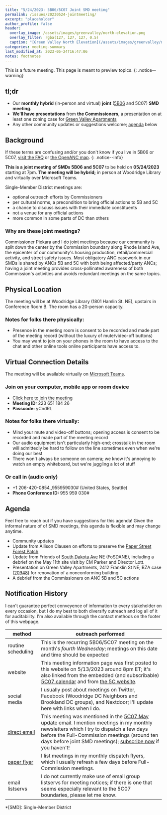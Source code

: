 ```yaml
---
title: "5/24/2023: 5B06/5C07 Joint SMD meeting"
permalink: /issues/20230524-jointmeeting/
excerpt: "placeholder"
author_profile: false
header:
  overlay_image: /assets/images/greenvalley/north-elevation.png
  overlay_filter: rgba(127, 127, 127, 0.5)
  caption: "[Green Valley North Elevation](/assets/images/greenvalley/north-elevation.png)"
categories: meeting-summary
last_modified_at: 2023-05-24T16:47:06
notes: footnotes
---
```

This is a future meeting. This page is meant to preview topics.
{: .notice--warning}

## tl;dr
- Our **monthly hybrid** (in-person and virtual) **joint** ([5B06](https://anc5b06.com) and 5C07) **SMD meeting**.
- **We'll have presentations** from **the Commissioners**, a presentation on at least one zoning case for [Green Valley Apartments](/issues/greenvalley/)
- Any other community updates or suggestions welcome; [agenda](#agenda) below

## Background
If these terms are confusing and/or you don't know if you live in 5B06 or 5C07, [visit the FAQ](/ancs/) or [the OpenANC map](https://openanc.org).
{: .notice--info}

**This is a joint meeting of SMDs 5B06 and 5C07** to be held on **05/24/2023** starting at 7pm. **The meeting will be hybrid;** in person at Woodridge Library and virtually over Microsoft Teams.

Single-Member District meetings are:
- optional outreach efforts by Commissioners
- per cultural norms, a precondition to bring official actions to 5B and 5C
- a chance to discuss issues with their immediate constituents
- not a venue for any official actions
- more common in some parts of DC than others

### Why are these joint meetings?
Commissioner Piekara and I do joint meetings because our community is split down the center by the Commission boundary along Rhode Island Ave, the epicenter of our community's housing production, retail/commercial activity, and street safety issues. Most obligatory ANC casework in our SMDs is shared by ANCs 5B and 5C with both being affected/party ANCs; having a joint meeting provides cross-pollinated awareness of both Commission's activities and avoids redundant meetings on the same topics.

## Physical Location
The meeting will be at Woodridge Library (1801 Hamlin St. NE), upstairs in Conference Room B. The room has a 20-person capacity.

### Notes for folks there physically:
- Presence in the meeting room is consent to be recorded and made part of the meeting record (without the luxury of mute/video-off buttons)
- You may want to join on your phones in the room to have access to the chat and other online tools online participants have access to.

## Virtual Connection Details
The meeting will be available virtually on [Microsoft Teams](https://www.microsoft.com/en-us/microsoft-teams/download-app).
### Join on your computer, mobile app or room device
- [Click here to join the meeting](https://teams.microsoft.com/l/meetup-join/19%3ameeting_YTJjOWU0ZjktMWU3Mi00YmE2LTkyYjUtYmUzYzJlMWE2NGUy%40thread.v2/0?context=%7b%22Tid%22%3a%228fe449f1-8b94-4fb7-9906-6f939da82d73%22%2c%22Oid%22%3a%22fe41fa96-a564-4c7e-bcd4-e44346276d35%22%7d)
- **Meeting ID:** 223 651 184 26
- **Passcode:** yCndRL

### Notes for folks there virtually:
- Mind your mute and video-off buttons; opening access is consent to be recorded and made part of the meeting record
- Our audio equipment isn't particularly high-end; crosstalk in the room will admittedly be hard to follow on the line sometimes even when we're doing our best
- There won't always be someone on camera; we know it's annoying to watch an empty whiteboard, but we're juggling a lot of stuff

### Or call in (audio only)
- +1 206-420-0854,,955959030# (United States, Seattle)
- **Phone Conference ID:** 955 959 030#

## Agenda
Feel free to reach out if you have suggestions for this agenda! Given the informal nature of of SMD meetings, this agenda is flexible and may change anytime.

- Community updates
- Update from Allison Clausen on efforts to preserve the [Paper Street Forest Patch](/issues/paperstreetforestpatch)
- Update from Friends of [South Dakota Ave](/issues/sda/) NE (FoSDANE), including a debrief on the May 11th site visit by CM Parker and Director Lott.
- Presentation on Green Valley Apartments, 2412 Franklin St NE; BZA case ([20948](https://app.dcoz.dc.gov/Home/ViewCase?case_id=20948)) for renovation of a nonconforming building
- A debrief from the Commissioners on ANC 5B and 5C actions

## Notification History
I can't guarantee perfect conveyence of information to every stakeholder on every occasion, but I do my best to both diversify outreach and log all of it for auditability. I'm also available through the contact methods on the footer of this webpage.

|method|outreach performed|
|---|---|
|routine scheduling|This is the recurring 5B06/5C07 meeting on the month's *fourth Wednesday*; meetings on this date and time should be expected|
|website|This meeting information page was first posted to this website on 5/13/2023 around 8pm ET; it's also linked from the embedded (and subscribable) [5C07 calendar](/calendar/) and from [the 5C website](https://anc-5c.com/calendar/).|
|social media|I usually post about meetings on Twitter, Facebook (Woodridge DC Neighbors and Brookland DC groups), and Nextdoor; I'll update here with links when I do.|
|[direct email](https://us9.campaign-archive.com/home/?u=208f79fec14599c11c77bc927&id=150da6f8d6)|This meeting was mentioned in the [5C07 May update](https://us9.campaign-archive.com/?u=208f79fec14599c11c77bc927&id=409e99a715) email. I mention meetings in my monthly newsletters which I try to dispatch a few days before the Full-Commission meetings (around ten days before joint SMD meetings); [subscribe now](https://anc5c07.us9.list-manage.com/subscribe/post) if you haven't!|
|[paper flyer](/flyers/)|I list meetings in my monthly dispatch flyers, which I usually refresh a few days before Full-Commission meetings.|
|email listservs|I do not currently make use of email group listservs for meeting notices; if there is one that seems especially relevant to the 5C07 boundaries, please let me know.|

*[SMD]: Single-Member District